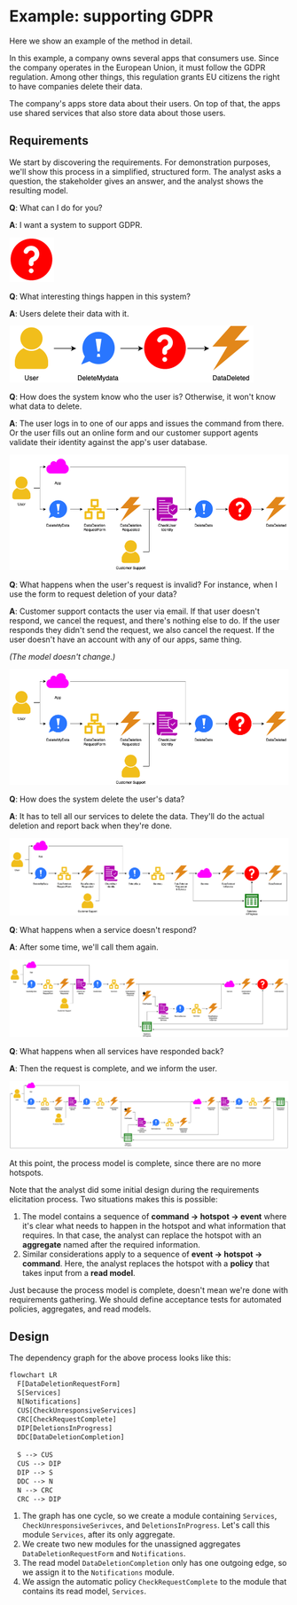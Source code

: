 # Example: supporting GDPR

Here we show an example of the method in detail.

In this example, a company owns several apps that consumers use.
Since the company operates in the European Union, it must follow the GDPR regulation.
Among other things, this regulation grants EU citizens the right to have companies delete their data.

The company's apps store data about their users.
On top of that, the apps use shared services that also store data about those users.


## Requirements

We start by discovering the requirements.
For demonstration purposes, we'll show this process in a simplified, structured form.
The analyst asks a question, the stakeholder gives an answer, and the analyst shows the resulting model.


<!-- vale Google.FirstPerson = NO -->

**Q**: What can I do for you?

**A**: I want a system to support GDPR.

![Not much to go on yet](req-01.png)

**Q**: What interesting things happen in this system?

**A**: Users delete their data with it.

![Delete my data](req-02.png)

**Q**: How does the system know who the user is?
Otherwise, it won't know what data to delete.

**A**: The user logs in to one of our apps and issues the command from there.
Or the user fills out an online form and our customer support agents validate their identity against the app's user
database.

![CS validates identity](req-03.png)

**Q**: What happens when the user's request is invalid?
For instance, when I use the form to request deletion of your data?

**A**: Customer support contacts the user via email.
If that user doesn't respond, we cancel the request, and there's nothing else to do.
If the user responds they didn't send the request, we also cancel the request.
If the user doesn't have an account with any of our apps, same thing.

<!-- markdownlint-disable MD036 -->
_(The model doesn't change.)_
<!-- markdownlint-enable MD036 -->

![CS validates identity](req-03.png)

**Q**: How does the system delete the user's data?

**A**: It has to tell all our services to delete the data.
They'll do the actual deletion and report back when they're done.

![CS validates identity](req-04.png)

**Q**: What happens when a service doesn't respond?

**A**: After some time, we'll call them again.

![CS validates identity](req-05.png)

**Q**: What happens when all services have responded back?

**A**: Then the request is complete, and we inform the user.

![CS validates identity](req-06.png)

<!-- vale Google.FirstPerson = YES -->


At this point, the process model is complete, since there are no more hotspots.

Note that the analyst did some initial design during the requirements elicitation process.
Two situations makes this is possible:

1. The model contains a sequence of **command → hotspot → event** where it's clear what needs to happen in the hotspot
    and what information that requires.
    In that case, the analyst can replace the hotspot with an **aggregate** named after the required information.
2. Similar considerations apply to a sequence of **event → hotspot → command**.
    Here, the analyst replaces the hotspot with a **policy** that takes input from a **read model**.

Just because the process model is complete, doesn't mean we're done with requirements gathering.
We should define acceptance tests for automated policies, aggregates, and read models.


## Design

The dependency graph for the above process looks like this:

```mermaid
flowchart LR
  F[DataDeletionRequestForm]
  S[Services]
  N[Notifications]
  CUS[CheckUnresponsiveServices]
  CRC[CheckRequestComplete]
  DIP[DeletionsInProgress]
  DDC[DataDeletionCompletion]

  S --> CUS
  CUS --> DIP
  DIP --> S
  DDC --> N
  N --> CRC
  CRC --> DIP
```

1. The graph has one cycle, so we create a module containing `Services`, `CheckUnresponsiveSerivces`, and
    `DeletionsInProgress`.
    Let's call this module `Services`, after its only aggregate.
2. We create two new modules for the unassigned aggregates `DataDeletionRequestForm` and `Notifications`.
3. The read model `DataDeletionCompletion` only has one outgoing edge, so we assign it to the `Notifications` module.
4. We assign the automatic policy `CheckRequestComplete` to the module that contains its read model, `Services`.
